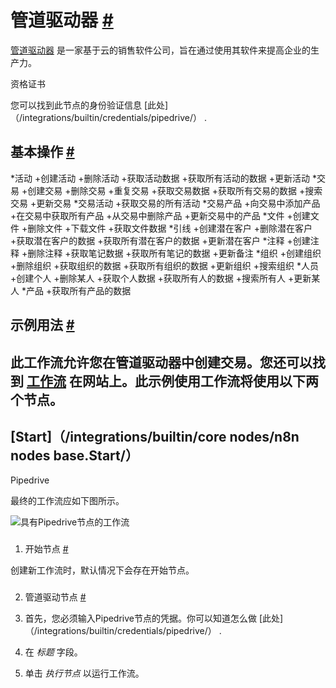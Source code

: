 


 管道驱动器
 [#](#pipedrive "永久链接")
=============================================



[管道驱动器](https://www.pipedrive.com/) 
 是一家基于云的销售软件公司，旨在通过使用其软件来提高企业的生产力。
 




 资格证书
 



 您可以找到此节点的身份验证信息
 [此处]（/integrations/builtin/credentials/pipedrive/）
 .
 




 基本操作
 [#](#基本操作 "永久链接")
-----------------------------------------------------------


*活动
	+创建活动
	+删除活动
	+获取活动数据
	+获取所有活动的数据
	+更新活动
*交易
	+创建交易
	+删除交易
	+重复交易
	+获取交易数据
	+获取所有交易的数据
	+搜索交易
	+更新交易
*交易活动
	+获取交易的所有活动
*交易产品
	+向交易中添加产品
	+在交易中获取所有产品
	+从交易中删除产品
	+更新交易中的产品
*文件
	+创建文件
	+删除文件
	+下载文件
	+获取文件数据
*引线
	+创建潜在客户
	+删除潜在客户
	+获取潜在客户的数据
	+获取所有潜在客户的数据
	+更新潜在客户
*注释
	+创建注释
	+删除注释
	+获取笔记数据
	+获取所有笔记的数据
	+更新备注
*组织
	+创建组织
	+删除组织
	+获取组织的数据
	+获取所有组织的数据
	+更新组织
	+搜索组织
*人员
	+创建个人
	+删除某人
	+获取个人数据
	+获取所有人的数据
	+搜索所有人
	+更新某人
*产品
	+获取所有产品的数据



 示例用法
 [#](#示例用法 "永久链接")
-----------------------------------------------------



 此工作流允许您在管道驱动器中创建交易。您还可以找到
 [工作流](https://n8n.io/workflows/489) 
 在网站上。此示例使用工作流将使用以下两个节点。
-
 [Start]（/integrations/builtin/core nodes/n8n nodes base.Start/）
 -
 Pipedrive




 最终的工作流应如下图所示。
 



![具有Pipedrive节点的工作流](https://d33wubrfki0l68.cloudfront.net/ced9a121afa71c97d999d0f587146a01cd220d12/0fec8/_images/integrations/builtin/app-nodes/pipedrive/workflow.png)



### 
 1. 开始节点
 [#](#1-start-node "永久链接")



 创建新工作流时，默认情况下会存在开始节点。
 


### 
 2. 管道驱动节点
 [#](#2管道驱动器-节点 "永久链接")


1. 首先，您必须输入Pipedrive节点的凭据。你可以知道怎么做
 [此处]（/integrations/builtin/credentials/pipedrive/）
 .
2. 在
 *标题*
 字段。
3. 单击
 *执行节点*
 以运行工作流。




